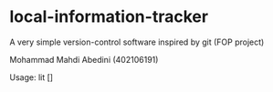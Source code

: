 # local-information-tracker
A very simple version-control software inspired by git (FOP project)

Mohammad Mahdi Abedini (402106191)

Usage: lit <command> [<args>]
